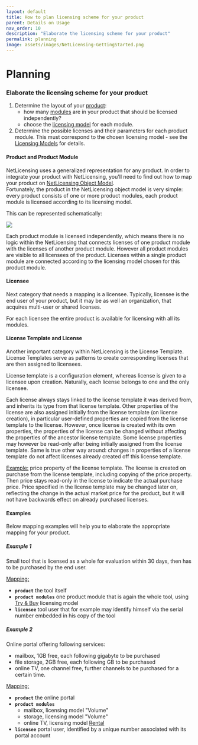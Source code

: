 ```yaml
---
layout: default
title: How to plan licensing scheme for your product
parent: Details on Usage
nav_order: 10
description: "Elaborate the licensing scheme for your product"
permalink: planning
image: assets/images/NetLicensing-GettingStarted.png
---
```


Planning
========

### Elaborate the licensing scheme for your product

1.  Determine the layout of your [product](object-model):
    -   how many [modules](object-model) are in your product that should be licensed independently?
    -   choose the [licensing model](licensing-models) for each module.
2.  Determine the possible licenses and their parameters for each product module. This must correspond to the chosen licensing model - see the [Licensing Models](licensing-models) for details.

#### Product and Product Module

NetLicensing uses a generalized representation for any product. In order to integrate your product with NetLicensing, you'll need to find out how to map your product on [NetLicensing Object Model](object-model).  
Fortunately, the product in the NetLicensing object model is very simple: every product consists of one or more product modules, each product module is licensed according to its licensing model.

This can be represented schematically:

<img src="assets/images/netlicensing-planning.png" />

Each product module is licensed independently, which means there is no logic within the NetLicensing that connects licenses of one product module with the licenses of another product module. However all product modules are visible to all licensees of the product. Licenses within a single product module are connected according to the licensing model chosen for this product module.

#### Licensee

Next category that needs a mapping is a licensee. Typically, licensee is the end user of your product, but it may be as well an organization, that acquires multi-user or shared licenses.

For each licensee the entire product is available for licensing with all its modules.

#### License Template and License

Another important category within NetLicensing is the License Template. License Templates serve as patterns to create corresponding licenses that are then assigned to licensees.

License template is a configuration element, whereas license is given to a licensee upon creation. Naturally, each license belongs to one and the only licensee.

Each license always stays linked to the license template it was derived from, and inherits its type from that license template. Other properties of the license are also assigned initially from the license template (on license creation), in particular user-defined properties are copied from the license template to the license. However, once license is created with its own properties, the properties of the license can be changed without affecting the properties of the ancestor license template. Some license properties may however be read-only after being initially assigned from the license template. Same is true other way around: changes in properties of a license template do not affect licenses already created off this license template.

<span style="text-decoration: underline;">Example:</span> price property of the license template. The license is created on purchase from the license template, including copying of the price property. Then price stays read-only in the license to indicate the actual purchase price. Price specified in the license template may be changed later on, reflecting the change in the actual market price for the product, but it will not have backwards effect on already purchased licenses.

#### Examples

Below mapping examples will help you to elaborate the appropriate mapping for your product.

##### Example 1

Small tool that is licensed as a whole for evaluation within 30 days, then has to be purchased by the end user.

<span style="text-decoration: underline;">Mapping:</span>

-   **`product`** the tool itself
-   **`product modules`** one product module that is again the whole tool, using [Try & Buy](try-n-buy) licensing model
-   **`licensee`** tool user that for example may identify himself via the serial number embedded in his copy of the tool

##### Example 2

Online portal offering following services:

-   mailbox, 1GB free, each following gigabyte to be purchased
-   file storage, 2GB free, each following GB to be purchased
-   online TV, one channel free, further channels to be purchased for a certain time.

<span style="text-decoration: underline;">Mapping:</span>

-   **`product`** the online portal
-   **`product modules`**
    -   mailbox, licensing model "Volume"
    -   storage, licensing model "Volume"
    -   online TV, licensing model [Rental](rental)
-   **`licensee`** portal user, identified by a unique number associated with its portal account

